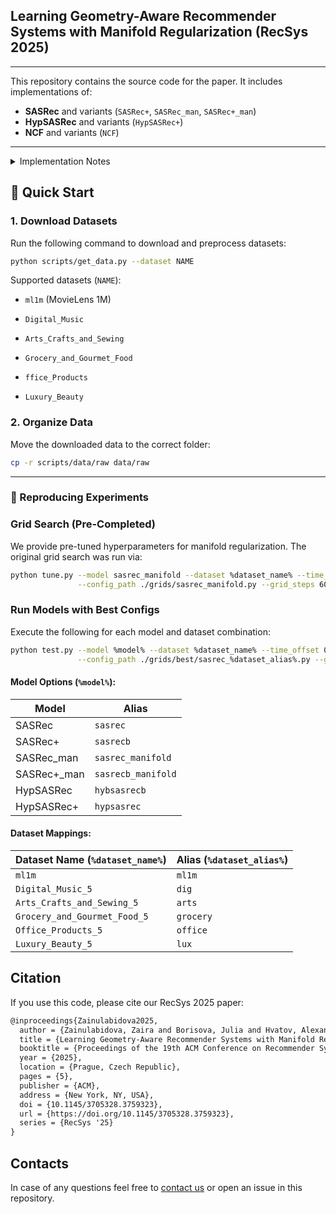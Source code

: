 
## Learning Geometry-Aware Recommender Systems with Manifold Regularization (RecSys 2025)
___

This repository contains the source code for the paper. It includes implementations of:
- **SASRec** and variants (`SASRec+`, `SASRec_man`, `SASRec+_man`)
- **HypSASRec** and variants (`HypSASRec+`)
- **NCF** and variants (`NCF`)

---

<details>
          <summary>Implementation Notes</summary>
          <p>
                This work extends and modifies the following open-source implementations:
                
- Hyperbolic-SASRec (https://github.com/AIRI-Institute/Hyperbolic-SASRec);
- NCF (https://github.com/guoyang9/NCF).

Original licenses and source code are preserved in their repositories.

</p>
</details>



## 🚀 Quick Start

### 1. Download Datasets
Run the following command to download and preprocess datasets:

``` bash
python scripts/get_data.py --dataset NAME
```

Supported datasets (```NAME```):

- ```ml1m``` (MovieLens 1M)

- ```Digital_Music```

- ```Arts_Crafts_and_Sewing```

- ```Grocery_and_Gourmet_Food```

- ```ffice_Products```

- ```Luxury_Beauty```

### 2. Organize Data

Move the downloaded data to the correct folder:
``` bash
cp -r scripts/data/raw data/raw
```

---

### 🔧 Reproducing Experiments

###  Grid Search (Pre-Completed)
We provide pre-tuned hyperparameters for manifold regularization. 
The original grid search was run via:

``` bash
python tune.py --model sasrec_manifold --dataset %dataset_name% --time_offset 0.95 \
               --config_path ./grids/sasrec_manifold.py --grid_steps 60 --dump_results
```

###  Run Models with Best Configs

Execute the following for each model and dataset combination:

``` bash
python test.py --model %model% --dataset %dataset_name% --time_offset 0.95 \
               --config_path ./grids/best/sasrec_%dataset_alias%.py --grid_steps 60 --dump_results
```


#### Model Options (`%model%`):
| Model               | Alias             |
|---------------------|-------------------|
| SASRec              | `sasrec`          |
| SASRec+             | `sasrecb`         |
| SASRec_man          | `sasrec_manifold` |
| SASRec+_man         | `sasrecb_manifold`|
| HypSASRec           | `hybsasrecb`      |
| HypSASRec+          | `hypsasrec`       |

#### Dataset Mappings:
| Dataset Name (`%dataset_name%`)   | Alias (`%dataset_alias%`) |
|-----------------------------------|---------------------------|
| `ml1m`                            | `ml1m`                    |
| `Digital_Music_5`                 | `dig`                     |
| `Arts_Crafts_and_Sewing_5`        | `arts`                    |
| `Grocery_and_Gourmet_Food_5`      | `grocery`                 |
| `Office_Products_5`               | `office`                  |
| `Luxury_Beauty_5`                 | `lux`                     |



## Citation
If you use this code, please cite our RecSys 2025 paper:

``` latex
@inproceedings{Zainulabidova2025,
  author = {Zainulabidova, Zaira and Borisova, Julia and Hvatov, Alexander},
  title = {Learning Geometry-Aware Recommender Systems with Manifold Regularization},
  booktitle = {Proceedings of the 19th ACM Conference on Recommender Systems (RecSys '25)},
  year = {2025},
  location = {Prague, Czech Republic},
  pages = {5},
  publisher = {ACM},
  address = {New York, NY, USA},
  doi = {10.1145/3705328.3759323},
  url = {https://doi.org/10.1145/3705328.3759323},
  series = {RecSys '25}
}
```

## Contacts

In case of any questions feel free to [contact us](mailto:alex_hvatov@itmo.ru) or open an issue in this repository.